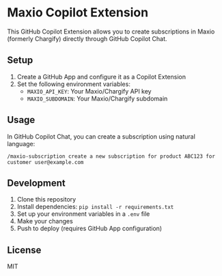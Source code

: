 # Maxio Copilot Extension

This GitHub Copilot Extension allows you to create subscriptions in Maxio (formerly Chargify) directly through GitHub Copilot Chat.

## Setup

1. Create a GitHub App and configure it as a Copilot Extension
2. Set the following environment variables:
   - `MAXIO_API_KEY`: Your Maxio/Chargify API key
   - `MAXIO_SUBDOMAIN`: Your Maxio/Chargify subdomain

## Usage

In GitHub Copilot Chat, you can create a subscription using natural language:

```
/maxio-subscription create a new subscription for product ABC123 for customer user@example.com
```

## Development

1. Clone this repository
2. Install dependencies: `pip install -r requirements.txt`
3. Set up your environment variables in a `.env` file
4. Make your changes
5. Push to deploy (requires GitHub App configuration)

## License

MIT